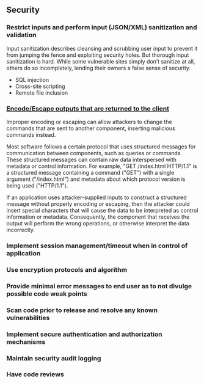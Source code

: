 
## Security 

### Restrict inputs and perform input (JSON/XML) sanitization and validation

Input sanitization describes cleansing and scrubbing user input to prevent it from jumping the fence and exploiting security holes. But thorough input sanitization is hard. While some vulnerable sites simply don’t sanitize at all, others do so incompletely, lending their owners a false sense of security.
* SQL injection 
* Cross-site scripting 
* Remote file inclusion 

### [Encode/Escape outputs that are returned to the client](https://cwe.mitre.org/data/definitions/116.html)

Improper encoding or escaping can allow attackers to change the commands that are sent to another component, inserting malicious commands instead.

Most software follows a certain protocol that uses structured messages for communication between components, such as queries or commands. These structured messages can contain raw data interspersed with metadata or control information. For example, "GET /index.html HTTP/1.1" is a structured message containing a command ("GET") with a single argument ("/index.html") and metadata about which protocol version is being used ("HTTP/1.1").

If an application uses attacker-supplied inputs to construct a structured message without properly encoding or escaping, then the attacker could insert special characters that will cause the data to be interpreted as control information or metadata. Consequently, the component that receives the output will perform the wrong operations, or otherwise interpret the data incorrectly.

### Implement session management/timeout when in control of application 

### Use encryption protocols and algorithm 

### Provide minimal error messages to end user as to not divulge possible code weak points

### Scan code prior to release and resolve any known vulnerabilities

### Implement secure authentication and authorization mechanisms

### Maintain security audit logging 

### Have code reviews 

